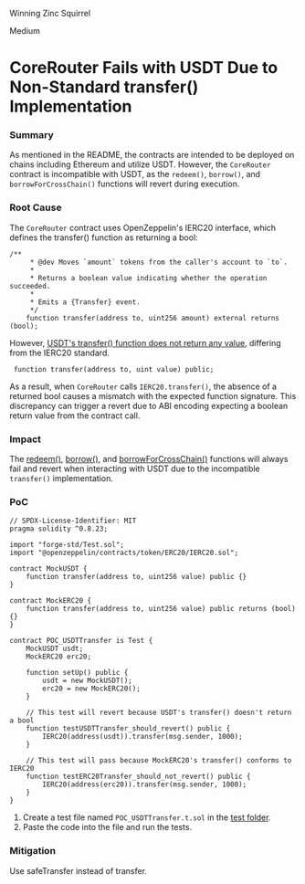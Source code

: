 Winning Zinc Squirrel

Medium

# CoreRouter Fails with USDT Due to Non-Standard transfer() Implementation

### Summary

As mentioned in the README, the contracts are intended to be deployed on chains including Ethereum and utilize USDT. However, the `CoreRouter` contract is incompatible with USDT, as the `redeem()`, `borrow()`, and `borrowForCrossChain()` functions will revert during execution.

### Root Cause
The `CoreRouter` contract uses OpenZeppelin's IERC20 interface, which defines the transfer() function as returning a bool:
```solidity
/**
     * @dev Moves `amount` tokens from the caller's account to `to`.
     *
     * Returns a boolean value indicating whether the operation succeeded.
     *
     * Emits a {Transfer} event.
     */
    function transfer(address to, uint256 amount) external returns (bool);
```
However, [USDT's transfer() function does not return any value](https://vscode.blockscan.com/ethereum/0xdac17f958d2ee523a2206206994597c13d831ec7), differing from the IERC20 standard.
```solidity
 function transfer(address to, uint value) public;
```
As a result, when `CoreRouter` calls `IERC20.transfer()`, the absence of a returned bool causes a mismatch with the expected function signature. This discrepancy can trigger a revert due to ABI encoding expecting a boolean return value from the contract call.



### Impact
The [redeem()](https://github.com/sherlock-audit/2025-05-lend-audit-contest/blob/713372a1ccd8090ead836ca6b1acf92e97de4679/Lend-V2/src/LayerZero/CoreRouter.sol#L124), [borrow()](https://github.com/sherlock-audit/2025-05-lend-audit-contest/blob/713372a1ccd8090ead836ca6b1acf92e97de4679/Lend-V2/src/LayerZero/CoreRouter.sol#L170), and [borrowForCrossChain()](https://github.com/sherlock-audit/2025-05-lend-audit-contest/blob/713372a1ccd8090ead836ca6b1acf92e97de4679/Lend-V2/src/LayerZero/CoreRouter.sol#L204) functions will always fail and revert when interacting with USDT due to the incompatible `transfer()` implementation.


### PoC

```solidity
// SPDX-License-Identifier: MIT
pragma solidity ^0.8.23;

import "forge-std/Test.sol";
import "@openzeppelin/contracts/token/ERC20/IERC20.sol";

contract MockUSDT {
    function transfer(address to, uint256 value) public {}
}

contract MockERC20 {
    function transfer(address to, uint256 value) public returns (bool) {}
}

contract POC_USDTTransfer is Test {
    MockUSDT usdt;
    MockERC20 erc20;

    function setUp() public {
        usdt = new MockUSDT();
        erc20 = new MockERC20();
    }

    // This test will revert because USDT's transfer() doesn't return a bool
    function testUSDTTransfer_should_revert() public {
        IERC20(address(usdt)).transfer(msg.sender, 1000);
    }

    // This test will pass because MockERC20's transfer() conforms to IERC20
    function testERC20Transfer_should_not_revert() public {
        IERC20(address(erc20)).transfer(msg.sender, 1000);
    }
}

```
1. Create a test file named `POC_USDTTransfer.t.sol` in the [test folder](https://github.com/sherlock-audit/2025-05-lend-audit-contest/tree/713372a1ccd8090ead836ca6b1acf92e97de4679/Lend-V2/test).
2. Paste the code into the file and run the tests.

### Mitigation

Use safeTransfer instead of transfer.